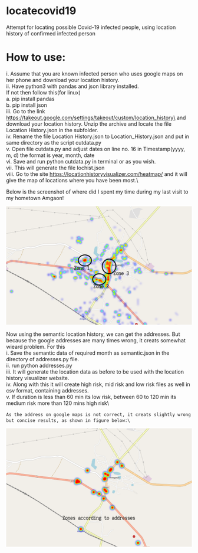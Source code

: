 # locatecovid19
Attempt for locating possible Covid-19 infected people, using location history of confirmed infected person


# How to use:
  i. Assume that you are known infected person who uses google maps on her phone
  and download your location history.\
  ii. Have python3 with pandas and json library installed.\
       If not then follow this(for linux)\
       a. pip install pandas\
       b. pip install json\
  iii. Go to the link https://takeout.google.com/settings/takeout/custom/location_history\
       and download your location history. Unzip the archive and locate the file\
       Location History.json in the subfolder.\
  iv. Rename the file Location History.json to Location_History.json and put in\
      same directory as the script cutdata.py\
   v. Open file cutdata.py and adjust dates on line no. 16 in Timestamp(yyyy, m, d) the format is year, month, date\
   vi. Save and run python cutdata.py in terminal or as you wish.\
   vii. This will generate the file lochist.json\
   viii. Go to the site https://locationhistoryvisualizer.com/heatmap/ and
      it will give the map of locations where you have been most.\

Below is the screenshot of where did I spent my time during my last visit to my hometown Amgaon!

![alt text](https://github.com/hiteshvvr/locatecovid19/blob/master/image.png)

Now using the semantic location history, we can get the addresses. But because
the google addresses are many times wrong, it creats somewhat wieard problem.
For this \
    i. Save the semantic data of required month as semantic.json in the
    directory of addresses.py file.\
    ii. run python addresses.py \
    iii. It will generate the location data as before to be used with the
    location history visualizer website.\
    iv. Along with this it will create high risk, mid risk and low risk files as
    well in csv format, containing addresses.\
    v. If duration is less than 60 min its low risk, between 60 to 120 min its
    medium risk more than 120 mins high risk\

    As the address on google maps is not correct, it creats slightly wrong 
    but concise results, as shown in figure below:\

![alt text](https://github.com/hiteshvvr/locatecovid19/blob/master/image2.png)

